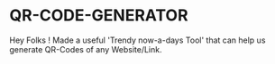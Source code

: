 # QR-CODE-GENERATOR
Hey Folks ! Made a useful 'Trendy now-a-days Tool' that can help us generate QR-Codes of any Website/Link.
